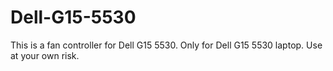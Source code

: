 # Dell-G15-5530
This is a fan controller for Dell G15 5530. Only for Dell G15 5530 laptop. Use at your own risk.
